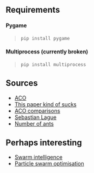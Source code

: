 ## Requirements

#### Pygame
> `pip install pygame`

#### Multiprocess (currently broken)
> `pip install multiprocess`

## Sources

- [ACO](https://en.wikipedia.org/wiki/Ant_colony_optimization_algorithms)
- [This paper kind of sucks](https://www.researchgate.net/figure/The-ACO-algorithm-and-the-formulas-used-in-the-MMAS_tbl1_221196702)
- [ACO comparisons](https://link.springer.com/chapter/10.1007/978-3-540-74446-7_5)
- [Sebastian Lague](https://www.youtube.com/watch?v=X-iSQQgOd1A&t=848s)
- [Number of ants](https://www.diva-portal.org/smash/get/diva2:1214402/FULLTEXT01.pdf)

## Perhaps interesting
- [Swarm intelligence](http://www.scholarpedia.org/article/Swarm_intelligence)
- [Particle swarm optimisation](http://www.scholarpedia.org/article/Particle_swarm_optimization)
